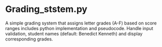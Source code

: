 # Grading_ststem.py
A simple grading system that assigns letter grades (A-F) based on score ranges includes python implementation and pseudocode.  Handle input validation, student names (default: Benedict Kenneth) and display corresponding grades.

